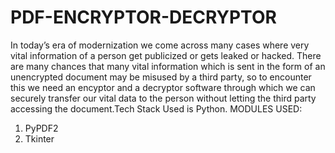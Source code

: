 # PDF-ENCRYPTOR-DECRYPTOR
In today’s era of modernization we come across many cases where very vital  information of a person get publicized or gets leaked or hacked. There are many  chances that many vital information which is sent in the form of an unencrypted  document may be misused by a third party, so to encounter this we need an  encyptor and a decryptor software through which we can securely transfer our  vital data to the person without letting the third party accessing the document.Tech Stack Used is Python.
MODULES USED:
1. PyPDF2
2. Tkinter
